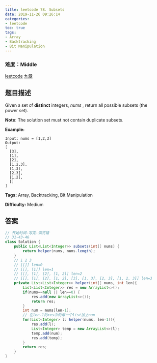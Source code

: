 ```yaml
---
title: leetcode 78. Subsets
date: 2019-11-26 09:26:14
categories:
- leetcode
toc: true
tags:
- Array
- Backtracking
- Bit Manipulation
---
```

### 难度：Middle

<a href="https://leetcode.com/problems/subsets/">leetcode</a>
<a href="https://www.jiuzhang.com/solution/subsets/">九章</a>
## 题目描述
Given a set of **distinct** integers, _nums_ , return all possible subsets
(the power set).

**Note:** The solution set must not contain duplicate subsets.

**Example:**
        
    Input: nums = [1,2,3]
    Output:
    [
      [3],
      [1],
      [2],
      [1,2,3],
      [1,3],
      [2,3],
      [1,2],
      []
    ]


**Tags:** Array, Backtracking, Bit Manipulation

**Difficulty:** Medium
## 答案
<!--more-->
```java
// 开始时间-写完-调完错
// 31-43-46
class Solution {
    public List<List<Integer>> subsets(int[] nums) {
        return helper(nums, nums.length);
    }
    // 1 2 3
    // [[]] len=0
    // [[], [1]] len=1
    // [[], [1], [2], [1, 2]] len=2
    // [[], [1], [2], [1, 2], [3], [1, 3], [2, 3], [1, 2, 3]] len=3
    private List<List<Integer>> helper(int[] nums, int len){
        List<List<Integer>> res = new ArrayList<>();
        if(nums==null || len==0) {
            res.add(new ArrayList<>());
            return res;
        }
        int num = nums[len-1];
        // 在len-1的res中的每一个list加上num
        for(List<Integer> l: helper(nums, len-1)){
            res.add(l);
            List<Integer> temp = new ArrayList<>(l);
            temp.add(num);
            res.add(temp);
        }
        return res;
    }
}
```
